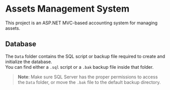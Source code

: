 # Assets Management System

This project is an ASP.NET MVC-based accounting system for managing assets.

## Database

The `Data` folder contains the SQL script or backup file required to create and initialize the database.  
You can find either a `.sql` script or a `.bak` backup file inside that folder. 

> **Note**: Make sure SQL Server has the proper permissions to access the `Data` folder, or move the `.bak` file to the default backup directory.
 
